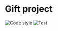 # Gift project

![Code style](https://github.com/laupiFrpar/gift/workflows/Code%20style/badge.svg)
![Test](https://github.com/laupiFrpar/gift/workflows/Test/badge.svg)
